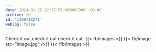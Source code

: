 ```yaml
---
date: 2014-01-25 22:37:51.000000000 -08:00
archive: fb
id: '1390718271'
weblog: false
---
```


Check it out check it out check it out.
{{< fb/images >}}
{{< fb/image src="image.jpg" />}}
{{< /fb/images >}}

